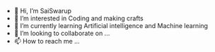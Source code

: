 - 👋 Hi, I’m SaiSwarup
- 👀 I’m interested in Coding and making crafts
- 🌱 I’m currently learning Artificial intelligence and Machine learning
- 💞️ I’m looking to collaborate on ...
- 📫 How to reach me ...

<!---
SaiSwarup27/SaiSwarup27 is a ✨ special ✨ repository because its `README.md` (this file) appears on your GitHub profile.
You can click the Preview link to take a look at your changes.
--->

